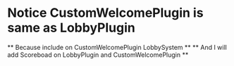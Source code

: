 # Notice CustomWelcomePlugin is same as LobbyPlugin 
** Because include on CustomWelcomePlugin LobbySystem ** 
** And I will add Scoreboad on LobbyPlugin and CustomWelcomePlugin **

